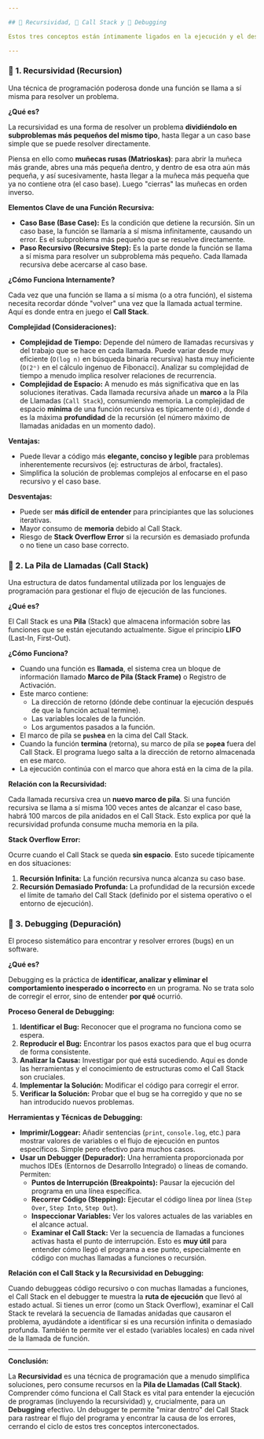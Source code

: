 ```yaml
---

## 🔄 Recursividad, 🧱 Call Stack y 🐛 Debugging

Estos tres conceptos están íntimamente ligados en la ejecución y el desarrollo de programas.

---
```


### 🔄 1. Recursividad (Recursion)

Una técnica de programación poderosa donde una función se llama a sí misma para resolver un problema.

**¿Qué es?**

La recursividad es una forma de resolver un problema **dividiéndolo en subproblemas más pequeños del mismo tipo**, hasta llegar a un caso base simple que se puede resolver directamente.

Piensa en ello como **muñecas rusas (Matrioskas)**: para abrir la muñeca más grande, abres una más pequeña dentro, y dentro de esa otra aún más pequeña, y así sucesivamente, hasta llegar a la muñeca más pequeña que ya no contiene otra (el caso base). Luego "cierras" las muñecas en orden inverso.

**Elementos Clave de una Función Recursiva:**

*   **Caso Base (Base Case):** Es la condición que detiene la recursión. Sin un caso base, la función se llamaría a sí misma infinitamente, causando un error. Es el subproblema más pequeño que se resuelve directamente.
*   **Paso Recursivo (Recursive Step):** Es la parte donde la función se llama a sí misma para resolver un subproblema más pequeño. Cada llamada recursiva debe acercarse al caso base.

**¿Cómo Funciona Internamente?**

Cada vez que una función se llama a sí misma (o a otra función), el sistema necesita recordar dónde "volver" una vez que la llamada actual termine. Aquí es donde entra en juego el **Call Stack**.

**Complejidad (Consideraciones):**

*   **Complejidad de Tiempo:** Depende del número de llamadas recursivas y del trabajo que se hace en cada llamada. Puede variar desde muy eficiente (`O(log n)` en búsqueda binaria recursiva) hasta muy ineficiente (`O(2ⁿ)` en el cálculo ingenuo de Fibonacci). Analizar su complejidad de tiempo a menudo implica resolver relaciones de recurrencia.
*   **Complejidad de Espacio:** A menudo es más significativa que en las soluciones iterativas. Cada llamada recursiva añade un **marco** a la Pila de Llamadas (`Call Stack`), consumiendo memoria. La complejidad de espacio **mínima** de una función recursiva es típicamente `O(d)`, donde `d` es la máxima **profundidad** de la recursión (el número máximo de llamadas anidadas en un momento dado).

**Ventajas:**

*   Puede llevar a código más **elegante, conciso y legible** para problemas inherentemente recursivos (ej: estructuras de árbol, fractales).
*   Simplifica la solución de problemas complejos al enfocarse en el paso recursivo y el caso base.

**Desventajas:**

*   Puede ser **más difícil de entender** para principiantes que las soluciones iterativas.
*   Mayor consumo de **memoria** debido al Call Stack.
*   Riesgo de **Stack Overflow Error** si la recursión es demasiado profunda o no tiene un caso base correcto.

### 🧱 2. La Pila de Llamadas (Call Stack)

Una estructura de datos fundamental utilizada por los lenguajes de programación para gestionar el flujo de ejecución de las funciones.

**¿Qué es?**

El Call Stack es una **Pila** (Stack) que almacena información sobre las funciones que se están ejecutando actualmente. Sigue el principio **LIFO** (Last-In, First-Out).

**¿Cómo Funciona?**

*   Cuando una función es **llamada**, el sistema crea un bloque de información llamado **Marco de Pila (Stack Frame)** o Registro de Activación.
*   Este marco contiene:
    *   La dirección de retorno (dónde debe continuar la ejecución después de que la función actual termine).
    *   Las variables locales de la función.
    *   Los argumentos pasados a la función.
*   El marco de pila se **`push`ea** en la cima del Call Stack.
*   Cuando la función **termina** (retorna), su marco de pila se **`pop`ea** fuera del Call Stack. El programa luego salta a la dirección de retorno almacenada en ese marco.
*   La ejecución continúa con el marco que ahora está en la cima de la pila.

**Relación con la Recursividad:**

Cada llamada recursiva crea un **nuevo marco de pila**. Si una función recursiva se llama a sí misma 100 veces antes de alcanzar el caso base, habrá 100 marcos de pila anidados en el Call Stack. Esto explica por qué la recursividad profunda consume mucha memoria en la pila.

**Stack Overflow Error:**

Ocurre cuando el Call Stack se queda **sin espacio**. Esto sucede típicamente en dos situaciones:
1.  **Recursión Infinita:** La función recursiva nunca alcanza su caso base.
2.  **Recursión Demasiado Profunda:** La profundidad de la recursión excede el límite de tamaño del Call Stack (definido por el sistema operativo o el entorno de ejecución).

### 🐛 3. Debugging (Depuración)

El proceso sistemático para encontrar y resolver errores (bugs) en un software.

**¿Qué es?**

Debugging es la práctica de **identificar, analizar y eliminar el comportamiento inesperado o incorrecto** en un programa. No se trata solo de corregir el error, sino de entender **por qué** ocurrió.

**Proceso General de Debugging:**

1.  **Identificar el Bug:** Reconocer que el programa no funciona como se espera.
2.  **Reproducir el Bug:** Encontrar los pasos exactos para que el bug ocurra de forma consistente.
3.  **Analizar la Causa:** Investigar por qué está sucediendo. Aquí es donde las herramientas y el conocimiento de estructuras como el Call Stack son cruciales.
4.  **Implementar la Solución:** Modificar el código para corregir el error.
5.  **Verificar la Solución:** Probar que el bug se ha corregido y que no se han introducido nuevos problemas.

**Herramientas y Técnicas de Debugging:**

*   **Imprimir/Loggear:** Añadir sentencias (`print`, `console.log`, etc.) para mostrar valores de variables o el flujo de ejecución en puntos específicos. Simple pero efectivo para muchos casos.
*   **Usar un Debugger (Depurador):** Una herramienta proporcionada por muchos IDEs (Entornos de Desarrollo Integrado) o líneas de comando. Permiten:
    *   **Puntos de Interrupción (Breakpoints):** Pausar la ejecución del programa en una línea específica.
    *   **Recorrer Código (Stepping):** Ejecutar el código línea por línea (`Step Over`, `Step Into`, `Step Out`).
    *   **Inspeccionar Variables:** Ver los valores actuales de las variables en el alcance actual.
    *   **Examinar el Call Stack:** Ver la secuencia de llamadas a funciones activas hasta el punto de interrupción. Esto es **muy útil** para entender cómo llegó el programa a ese punto, especialmente en código con muchas llamadas a funciones o recursión.

**Relación con el Call Stack y la Recursividad en Debugging:**

Cuando debuggeas código recursivo o con muchas llamadas a funciones, el Call Stack en el debugger te muestra la **ruta de ejecución** que llevó al estado actual. Si tienes un error (como un Stack Overflow), examinar el Call Stack te revelará la secuencia de llamadas anidadas que causaron el problema, ayudándote a identificar si es una recursión infinita o demasiado profunda. También te permite ver el estado (variables locales) en cada nivel de la llamada de función.

---

**Conclusión:**

La **Recursividad** es una técnica de programación que a menudo simplifica soluciones, pero consume recursos en la **Pila de Llamadas (Call Stack)**. Comprender cómo funciona el Call Stack es vital para entender la ejecución de programas (incluyendo la recursividad) y, crucialmente, para un **Debugging** efectivo. Un debugger te permite "mirar dentro" del Call Stack para rastrear el flujo del programa y encontrar la causa de los errores, cerrando el ciclo de estos tres conceptos interconectados.
